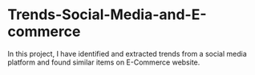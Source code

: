 # Trends-Social-Media-and-E-commerce
In this project, I have identified and extracted trends from a social media platform and found similar items on E-Commerce website.
